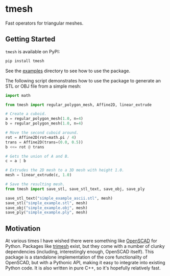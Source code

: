 # tmesh

Fast operators for triangular meshes.

## Getting Started

`tmesh` is available on PyPI:

```bash
pip install tmesh
```

See the [examples][examples-dir] directory to see how to use the package.

The following script demonstrates how to use the package to generate an
STL or OBJ file from a simple mesh:

```python
import math

from tmesh import regular_polygon_mesh, Affine2D, linear_extrude

# Create a cuboid.
a = regular_polygon_mesh(1.0, n=4)
b = regular_polygon_mesh(1.0, n=4)

# Move the second cuboid around.
rot = Affine2D(rot=math.pi / 4)
trans = Affine2D(trans=(0.0, 0.5))
b <<= rot @ trans

# Gets the union of A and B.
c = a | b

# Extrudes the 2D mesh to a 3D mesh with height 1.0.
mesh = linear_extrude(c, 1.0)

# Save the resulting mesh.
from tmesh import save_stl, save_stl_text, save_obj, save_ply

save_stl_text("simple_example_ascii.stl", mesh)
save_stl("simple_example.stl", mesh)
save_obj("simple_example.obj", mesh)
save_ply("simple_example.ply", mesh)
```

## Motivation

At various times I have wished there were something like [OpenSCAD][openscad] for Python. Packages like [trimesh][trimesh] exist, but they come with a number of clunky dependencies (including, interestingly enough, OpenSCAD itself). This package is a standalone implementation of the core functionality of OpenSCAD, but with a Pythonic API, making it easy to integrate into existing Python code. It is also written in pure C++, so it's hopefully relatively fast.

[examples-dir]: https://github.com/codekansas/tmesh/tree/master/examples
[trimesh]: https://trimsh.org/trimesh.html
[openscad]: https://www.openscad.org/
